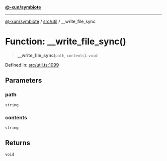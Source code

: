 [**@-xun/symbiote**](../../../README.md)

***

[@-xun/symbiote](../../../README.md) / [src/util](../README.md) / \_\_write\_file\_sync

# Function: \_\_write\_file\_sync()

> **\_\_write\_file\_sync**(`path`, `contents`): `void`

Defined in: [src/util.ts:1099](https://github.com/Xunnamius/symbiote/blob/b36b296d7ff1b66d1e0c5e11b10c0eb089462516/src/util.ts#L1099)

## Parameters

### path

`string`

### contents

`string`

## Returns

`void`
